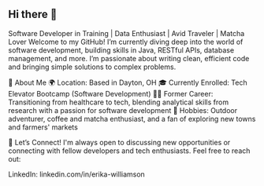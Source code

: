 ## Hi there 👋

<!--
**eg842385/eg842385** is a ✨ _special_ ✨ repository because its `README.md` (this file) appears on your GitHub profile.

Here are some ideas to get you started:

- 🔭 I’m currently working on ...
- 🌱 I’m currently learning ...
- 👯 I’m looking to collaborate on ...
- 🤔 I’m looking for help with ...
- 💬 Ask me about ...
- 📫 How to reach me: ...
- 😄 Pronouns: ...
- ⚡ Fun fact: ...
-->
Software Developer in Training | Data Enthusiast | Avid Traveler | Matcha Lover
Welcome to my GitHub! I’m currently diving deep into the world of software development, building skills in Java, RESTful APIs, database management, and more. I’m passionate about writing clean, efficient code and bringing simple solutions to complex problems.

🚀 About Me
🌍 Location: Based in Dayton, OH
🎓 Currently Enrolled: Tech Elevator Bootcamp (Software Development)
👩‍💻 Former Career: Transitioning from healthcare to tech, blending analytical skills from research with a passion for software development
🍃 Hobbies: Outdoor adventurer, coffee and matcha enthusiast, and a fan of exploring new towns and farmers' markets

💬 Let’s Connect!
I'm always open to discussing new opportunities or connecting with fellow developers and tech enthusiasts. Feel free to reach out:

LinkedIn: linkedin.com/in/erika-williamson
